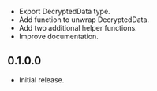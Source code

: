 - Export DecryptedData type.
- Add function to unwrap DecryptedData.
- Add two additional helper functions.
- Improve documentation.

## 0.1.0.0

- Initial release.
